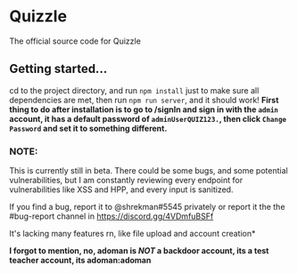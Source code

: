 # Quizzle
The official source code for Quizzle


## Getting started...
cd to the project directory, and run `npm install` just to make sure all dependencies are met, then run `npm run server`, and it should work!
**First thing to do after installation is to go to /signIn and sign in with the `admin` account, it has a default password of `adminUserQUIZ123.`, then click `Change Password` and set it to something different.**

### NOTE:
This is currently still in beta. There could be some bugs, and some potential vulnerabilities, but I am constantly reviewing every endpoint for vulnerabilities like XSS and HPP, and every input is sanitized.

If you find a bug, report it to @shrekman#5545 privately or report it the the #bug-report channel in https://discord.gg/4VDmfuBSFf

It's lacking many features rn, like file upload and account creation*

**I forgot to mention, no, adoman is *NOT* a backdoor account, its a test teacher account, its adoman:adoman**